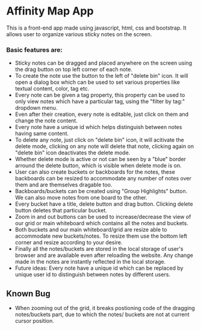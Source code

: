 # Affinity Map App
This is a front-end app made using javascript, html, css and bootstrap. It allows user to organize various sticky notes on the screen.

### Basic features are:
- Sticky notes can be dragged and placed anywhere on the screen using the drag button on top left corner of each note.
- To create the note use the button to the left of "delete bin" icon. It will open a dialog box which can be used to set various properties like textual content, color, tag etc.
- Every note can be given a tag property, this property can be used to only view notes which have a particular tag, using the "filter by tag:" dropdown menu. 
- Even after their creation, every note is editable, just click on them and change the note content.
- Every note have a unique id which helps distinguish between notes having same content.
- To delete any note, just click on "delete bin" icon, it will acitivate the delete mode, clicking on any note will delete that note, clicking again on "delete bin" icon deactivates the delete mode.
- Whether delete mode is active or not can be seen by a "blue" border arround the delete button, which is visible when delete mode is on.
- User can also create buckets or backboards for the notes, these backboards can be resized to accommodate any number of notes over them and are themselves dragable too.
- Backboards/buckets can be created using "Group Highlights" button. We can also move notes from one board to the other.
- Every bucket have a title, delete button and drag button. Clicking delete button deletes that particular bucket.
- Zoom in and out buttons can be used to increase/decrease the view of our grid or main whiteboard which contains all the notes and buckets. 
- Both buckets and our main whiteboard/grid are resize able to accommodate new buckets/notes. To resize them use the bottom left corner and resize according to your desire.
- Finally all the notes/buckets are stored in the local storage of user's browser and are available even after reloading the website. Any change made in the notes are instantly reflected in the local storage.
- Future ideas: Every note have a unique id which can be replaced by unique user id to distinguish between notes by different users.

## Known Bug
- When zooming out of the grid, it breaks postioning code of the dragging notes/buckets part, due to which the notes/ buckets are not at current cursor position.